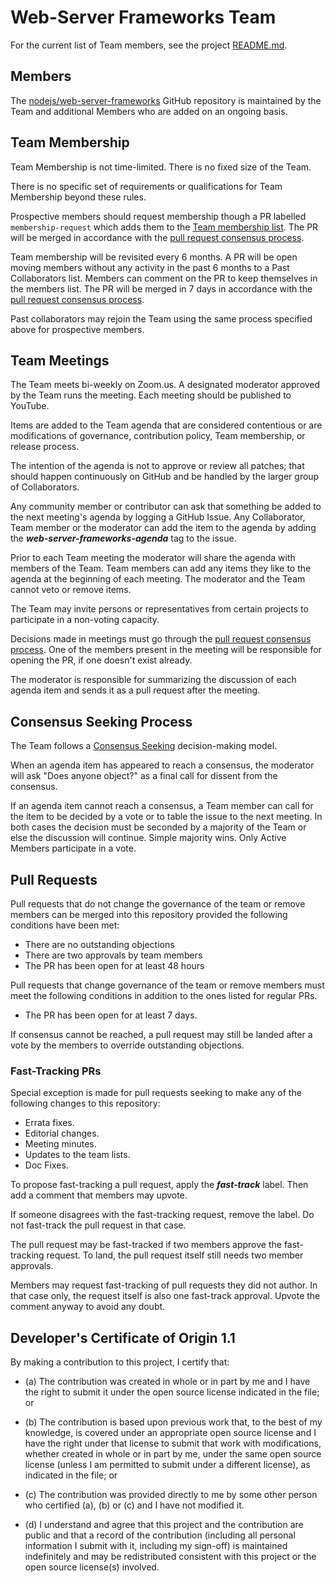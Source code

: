 # Web-Server Frameworks Team

For the current list of Team members, see the project
[README.md](./README.md).

## Members

The [nodejs/web-server-frameworks](https://github.com/nodejs/web-server-frameworks) GitHub
repository is maintained by the Team and additional Members who are
added on an ongoing basis.

## Team Membership

Team Membership is not time-limited. There is no fixed size of the Team.

There is no specific set of requirements or qualifications for Team Membership beyond these rules.

Prospective members should request membership though a PR labelled `membership-request` which adds them to the
[Team membership list](https://github.com/nodejs/web-server-frameworks/blob/master/README.md#web-server-frameworks-team-members).
The PR will be merged in accordance with the [pull request consensus process](#Pull-Requests).

Team membership will be revisited every 6 months. A PR will be open moving members
without any activity in the past 6 months to a Past Collaborators list. Members
can comment on the PR to keep themselves in the members list.
The PR will be merged in 7 days in accordance with the [pull request consensus process](#Pull-Requests).

Past collaborators may rejoin the Team using the same process specified
above for prospective members.

## Team Meetings

The Team meets bi-weekly on Zoom.us. A designated moderator
approved by the Team runs the meeting. Each meeting should be
published to YouTube.

Items are added to the Team agenda that are considered contentious or
are modifications of governance, contribution policy, Team membership,
or release process.

The intention of the agenda is not to approve or review all patches;
that should happen continuously on GitHub and be handled by the larger
group of Collaborators.

Any community member or contributor can ask that something be added to
the next meeting's agenda by logging a GitHub Issue. Any Collaborator,
Team member or the moderator can add the item to the agenda by adding
the ***web-server-frameworks-agenda*** tag to the issue.

Prior to each Team meeting the moderator will share the agenda with
members of the Team. Team members can add any items they like to the
agenda at the beginning of each meeting. The moderator and the Team
cannot veto or remove items.

The Team may invite persons or representatives from certain projects to
participate in a non-voting capacity.

Decisions made in meetings must go through the [pull request consensus process](#Pull-Requests).
One of the members present in the meeting will be responsible for opening the PR,
if one doesn't exist already.

The moderator is responsible for summarizing the discussion of each
agenda item and sends it as a pull request after the meeting.

## Consensus Seeking Process

The Team follows a
[Consensus Seeking](http://en.wikipedia.org/wiki/Consensus-seeking_decision-making)
decision-making model.

When an agenda item has appeared to reach a consensus, the moderator
will ask "Does anyone object?" as a final call for dissent from the
consensus.

If an agenda item cannot reach a consensus, a Team member can call for
the item to be decided by a vote or to table the issue to the next
meeting. In both cases the decision must be seconded by a majority of the Team
or else the discussion will continue. Simple majority wins. Only Active
Members participate in a vote.

## Pull Requests

Pull requests that do not change the governance of the team or remove members can
be merged into this repository provided the following conditions have been met:

* There are no outstanding objections
* There are two approvals by team members
* The PR has been open for at least 48 hours

Pull requests that change governance of the team or remove members must meet the following conditions
in addition to the ones listed for regular PRs.

* The PR has been open for at least 7 days.

If consensus cannot be reached, a pull request may still be landed after a vote
by the members to override outstanding objections.

### Fast-Tracking PRs

Special exception is made for pull requests seeking to make any of the following
changes to this repository:

- Errata fixes.
- Editorial changes.
- Meeting minutes.
- Updates to the team lists.
- Doc Fixes.

To propose fast-tracking a pull request, apply the ***fast-track*** label. Then add a comment that members may upvote.

If someone disagrees with the fast-tracking request, remove the label. Do not fast-track the pull request in that case.

The pull request may be fast-tracked if two members approve the fast-tracking request. To land, the pull request itself still needs two member approvals.

Members may request fast-tracking of pull requests they did not author. In that case only, the request itself is also one fast-track approval. Upvote the comment anyway to avoid any doubt.

<a id="developers-certificate-of-origin"></a>
## Developer's Certificate of Origin 1.1

By making a contribution to this project, I certify that:

* (a) The contribution was created in whole or in part by me and I
  have the right to submit it under the open source license
  indicated in the file; or

* (b) The contribution is based upon previous work that, to the best
  of my knowledge, is covered under an appropriate open source
  license and I have the right under that license to submit that
  work with modifications, whether created in whole or in part
  by me, under the same open source license (unless I am
  permitted to submit under a different license), as indicated
  in the file; or

* (c) The contribution was provided directly to me by some other
  person who certified (a), (b) or (c) and I have not modified
  it.

* (d) I understand and agree that this project and the contribution
  are public and that a record of the contribution (including all
  personal information I submit with it, including my sign-off) is
  maintained indefinitely and may be redistributed consistent with
  this project or the open source license(s) involved.


<!-- Links -->

[nodejs-modules]: https://github.com/nodejs/modules
[nodejs-core]: https://github.com/nodejs/node
[nodejs-ecmascript-modules]: https://github.com/nodejs/ecmascript-modules
[modules-team-purpose]: ./README.md#purpose
[modules-team-plan]: ./doc/plan-for-new-modules-implementation.md
